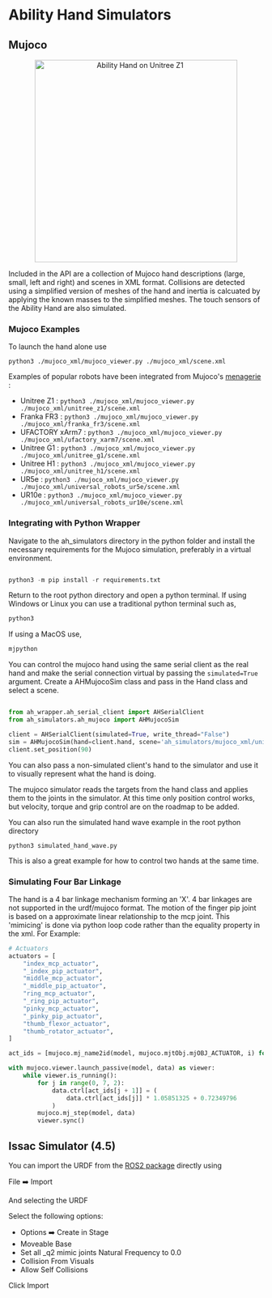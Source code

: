 # Ability Hand Simulators

## Mujoco 

<div style="text-align: center;">
    <img src="./images/unitree_z1.png" alt="Ability Hand on Unitree Z1" width="400" />
</div>
  

Included in the API are a collection of Mujoco hand descriptions (large, small, 
left and right) and scenes in XML format.  Collisions are detected using a 
simplified version of meshes of the hand and inertia is calcuated by applying 
the known masses to the simplified meshes.  The touch sensors of the Ability 
Hand are also simulated. 

### Mujoco Examples

To launch the hand alone use

```python3 ./mujoco_xml/mujoco_viewer.py ./mujoco_xml/scene.xml```

Examples of popular robots have been integrated from Mujoco's [menagerie](https://github.com/google-deepmind/mujoco_menagerie) 
:

- Unitree Z1 : ```python3 ./mujoco_xml/mujoco_viewer.py ./mujoco_xml/unitree_z1/scene.xml```
- Franka FR3 : ```python3 ./mujoco_xml/mujoco_viewer.py ./mujoco_xml/franka_fr3/scene.xml```
- UFACTORY xArm7 : ```python3 ./mujoco_xml/mujoco_viewer.py ./mujoco_xml/ufactory_xarm7/scene.xml```
- Unitree G1 : ```python3 ./mujoco_xml/mujoco_viewer.py ./mujoco_xml/unitree_g1/scene.xml```
- Unitree H1 : ```python3 ./mujoco_xml/mujoco_viewer.py ./mujoco_xml/unitree_h1/scene.xml```
- UR5e : ```python3 ./mujoco_xml/mujoco_viewer.py ./mujoco_xml/universal_robots_ur5e/scene.xml```
- UR10e : ```python3 ./mujoco_xml/mujoco_viewer.py ./mujoco_xml/universal_robots_ur10e/scene.xml```

### Integrating with Python Wrapper

Navigate to the ah_simulators directory in the python folder and install the necessary requirements for the Mujoco simulation, preferably in a virtual environment. 

```python

python3 -m pip install -r requirements.txt

```
 Return to the root python directory and open a python terminal. If using Windows or Linux you can use a traditional python terminal such as, 

```python
python3
```
If using a MacOS use, 


```python
mjpython
```

You can control the mujoco hand using the same serial client as the real 
hand and make the serial connection virtual by passing the `simulated=True`
argument. Create a AHMujocoSim class and pass in the Hand class and select a scene.

```python

from ah_wrapper.ah_serial_client import AHSerialClient
from ah_simulators.ah_mujoco import AHMujocoSim

client = AHSerialClient(simulated=True, write_thread="False")
sim = AHMujocoSim(hand=client.hand, scene='ah_simulators/mujoco_xml/unitree_g1/scene.xml')
client.set_position(90)
```

You can also pass a non-simulated client's hand to the simulator and use it to
visually represent what the hand is doing.

The mujoco simulator reads the targets from the hand class and applies them to 
the joints in the simulator.  At this time only position control works, but 
velocity, torque and grip control are on the roadmap to be added.

You can also run the simulated hand wave example in the root python directory

```python3 simulated_hand_wave.py```

This is also a great example for how to control two hands at the same time.

### Simulating Four Bar Linkage

The hand is a 4 bar linkage mechanism forming an 'X'. 4 bar linkages are not 
supported in the urdf/mujoco format. The motion of the finger pip joint is based on 
a approximate linear relationship to the mcp joint.  This 'mimicing' is done via
python loop code rather than the equality property in the xml.  For Example:

```python
# Actuators
actuators = [
    "index_mcp_actuator",
    "_index_pip_actuator",
    "middle_mcp_actuator",
    "_middle_pip_actuator",
    "ring_mcp_actuator",
    "_ring_pip_actuator",
    "pinky_mcp_actuator",
    "_pinky_pip_actuator",
    "thumb_flexor_actuator",
    "thumb_rotator_actuator",
]

act_ids = [mujoco.mj_name2id(model, mujoco.mjtObj.mjOBJ_ACTUATOR, i) for i in actuators]

with mujoco.viewer.launch_passive(model, data) as viewer:
    while viewer.is_running():
        for j in range(0, 7, 2):
            data.ctrl[act_ids[j + 1]] = (
                data.ctrl[act_ids[j]] * 1.05851325 + 0.72349796
            )
        mujoco.mj_step(model, data)
        viewer.sync()
```

## Issac Simulator (4.5)

You can import the URDF from the [ROS2 package](https://github.com/psyonicinc/ability-hand-ros2/tree/main/src/ah_urdf/urdf)
directly using  

File ➡️ Import

And selecting the URDF

Select the following options:

- Options ➡️ Create in Stage
- Moveable Base
- Set all _q2 mimic joints Natural Frequency to 0.0 
- Collision From Visuals
- Allow Self Collisions

Click Import
